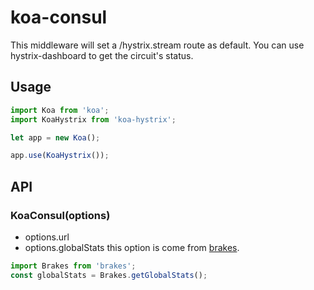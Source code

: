 # koa-consul

This middleware will set a /hystrix.stream route as default. You can use hystrix-dashboard to get the circuit's status.

## Usage

``` javascript
import Koa from 'koa';
import KoaHystrix from 'koa-hystrix';

let app = new Koa();

app.use(KoaHystrix());
```

## API

### KoaConsul(options)

* options.url 
* options.globalStats this option is come from [brakes](https://github.com/node-cloud/brakes).

``` javascript
import Brakes from 'brakes';
const globalStats = Brakes.getGlobalStats();
```